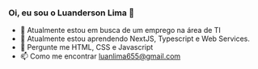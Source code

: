 ### Oi, eu sou o Luanderson Lima 👋

- 🔭 Atualmente estou em busca de um emprego na área de TI
- 🌱 Atualmente estou aprendendo NextJS, Typescript e Web Services.
- 💬 Pergunte me  HTML, CSS e Javascript
- 📫 Como me encontrar luanlima655@gmail.com
